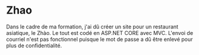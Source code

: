 # Zhao

Dans le cadre de ma formation, j'ai dû créer un site pour un restaurant asiatique, le Zhào. Le tout est codé en ASP.NET CORE avec MVC. L'envoi de courriel n'est pas fonctionnel puisque le mot de passe a dû être enlevé pour plus de confidentialité.
